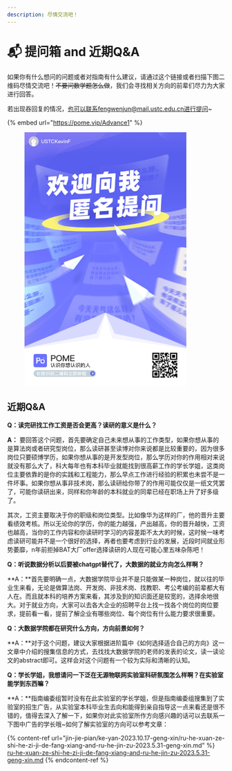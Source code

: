 ```yaml
---
description: 尽情交流吧！
---
```


# 📬 提问箱 and 近期Q\&A

如果你有什么想问的问题或者对指南有什么建议，请通过这个链接或者扫描下图二维码尽情交流吧！~~不要问数学题怎么做~~，我们会寻找相关方向的前辈们尽力为大家进行回答。

若出现吞回复的情况，也可以联系fengwenjun@mail.ustc.edu.cn进行提问\~

{% embed url="https://pome.vip/Advance1" %}

<figure><img src=".gitbook/assets/B2E323D9C86FF3AACA9ADA2C23AD8D2A.png" alt="" width="375"><figcaption></figcaption></figure>

## 近期Q\&A

**Q：读完研找工作工资是否会更高？读研的意义是什么？**&#x20;

**A：** 要回答这个问题，首先要确定自己未来想从事的工作类型，如果你想从事的是算法岗或者研究型岗位，那么读研甚至读博对你来说都是比较重要的，因为很多岗位只要硕博学历，如果你想从事的是开发型岗位，那么学历对你的作用相对来说就没有那么大了，科大每年也有本科毕业就能找到很高薪工作的学长学姐，这类岗位主要依靠的是你的实践和工程能力，那么早点工作进行经验的积累也未尝不是一件坏事。如果你想从事非技术岗，那么读研给你带了的作用可能仅仅是一纸文凭罢了，可能你读研出来，同样和你年龄的本科就业的同辈已经在职场上升了好多级了。

其次，工资主要取决于你的职级和岗位类型。比如像华为这样的厂，他的晋升主要看绩效考核。所以无论你的学历，你的能力越强，产出越高，你的晋升越快，工资也越高，当你的工作内容和你读研时学习的内容差距不太大的时候，这时候一味考虑读研可能并不是一个很好的选择，再者也要考虑到行业的发展，近段时间就业形势萎靡，n年前拒掉BAT大厂offer选择读研的人现在可能心里五味杂陈吧！

**Q：听说数据分析以后要被chatgpt替代了，大数据的就业方向怎么样啊？**

**A：**首先要明确一点，大数据学院毕业并不是只能做某一种岗位，就以往的毕业生来看，无论是做算法岗、开发岗、非技术岗、找教职、考公考编的前辈都大有人在。而且就本科的培养方案来看，其涉及到的知识面还是较宽的，选择余地很大。对于就业方向，大家可以去各大企业的招聘平台上找一找各个岗位的岗位要求，提前看一看，提前了解企业有哪些岗位、每个岗位有什么能力要求很重要。

**Q：大数据学院都在研究什么方向，方向前景如何？**

**A：**对于这个问题，建议大家根据进阶篇中《如何选择适合自己的方向》这一文章中介绍的搜集信息的方式，去找找大数据学院的老师的发表的论文，读一读论文的abstract即可。这样会对这个问题有一个较为实际和清晰的认知。

**Q：学长学姐，我想请问一下泛在无源物联网实验室科研氛围怎么样啊？在实验室能学到东西嘛？**

**A：**指南编委组暂时没有在此实验室的学长学姐，但是指南编委组搜集到了实验室的招生广告，从实验室本科毕业生去向和能得到亲自指导这一点来看还是很不错的，值得去深入了解一下，如果你对此实验室所作方向感兴趣的话可以去联系一下图中广告的学长哦\~如何了解实验室的方向可以参考文章：

{% content-ref url="jin-jie-pian/ke-yan-2023.10.17-geng-xin/ru-he-xuan-ze-shi-he-zi-ji-de-fang-xiang-and-ru-he-jin-zu-2023.5.31-geng-xin.md" %}
[ru-he-xuan-ze-shi-he-zi-ji-de-fang-xiang-and-ru-he-jin-zu-2023.5.31-geng-xin.md](jin-jie-pian/ke-yan-2023.10.17-geng-xin/ru-he-xuan-ze-shi-he-zi-ji-de-fang-xiang-and-ru-he-jin-zu-2023.5.31-geng-xin.md)
{% endcontent-ref %}

